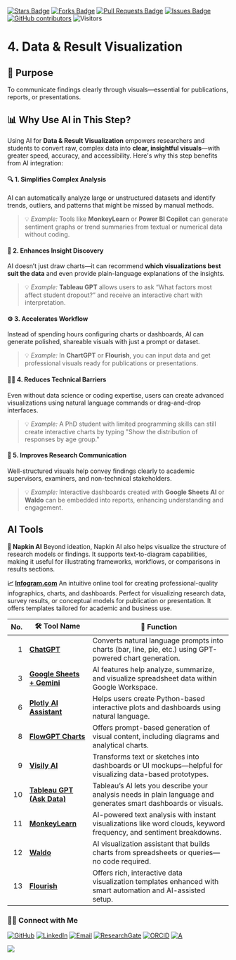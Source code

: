 <a href="https://github.com/drshahizan/short-course/stargazers"><img src="https://img.shields.io/github/stars/drshahizan/short-course" alt="Stars Badge"/></a>
<a href="https://github.com/drshahizan/short-course/network/members"><img src="https://img.shields.io/github/forks/drshahizan/short-course" alt="Forks Badge"/></a>
<a href="https://github.com/drshahizan/short-course/pulls"><img src="https://img.shields.io/github/issues-pr/drshahizan/short-course" alt="Pull Requests Badge"/></a>
<a href="https://github.com/drshahizan/short-course"><img src="https://img.shields.io/github/issues/drshahizan/short-course" alt="Issues Badge"/></a>
<a href="https://github.com/drshahizan/short-course/graphs/contributors"><img alt="GitHub contributors" src="https://img.shields.io/github/contributors/drshahizan/short-course?color=2b9348"></a>
![Visitors](https://api.visitorbadge.io/api/visitors?path=https%3A%2F%2Fgithub.com%2Fdrshahizan%2Fshort-course&labelColor=%23d9e3f0&countColor=%23697689&style=flat)

# 4. Data & Result Visualization

## 🔸 Purpose
To communicate findings clearly through visuals—essential for publications, reports, or presentations.

## 📊 Why Use AI in This Step?
Using AI for **Data & Result Visualization** empowers researchers and students to convert raw, complex data into **clear, insightful visuals**—with greater speed, accuracy, and accessibility. Here's why this step benefits from AI integration:

#### 🔍 1. **Simplifies Complex Analysis**
AI can automatically analyze large or unstructured datasets and identify trends, outliers, and patterns that might be missed by manual methods.
> 💡 *Example:* Tools like **MonkeyLearn** or **Power BI Copilot** can generate sentiment graphs or trend summaries from textual or numerical data without coding.

#### 🧠 2. **Enhances Insight Discovery**
AI doesn’t just draw charts—it can recommend **which visualizations best suit the data** and even provide plain-language explanations of the insights.
> 💡 *Example:* **Tableau GPT** allows users to ask “What factors most affect student dropout?” and receive an interactive chart with interpretation.

#### ⚙️ 3. **Accelerates Workflow**
Instead of spending hours configuring charts or dashboards, AI can generate polished, shareable visuals with just a prompt or dataset.
> 💡 *Example:* In **ChartGPT** or **Flourish**, you can input data and get professional visuals ready for publications or presentations.

#### 🧑‍💻 4. **Reduces Technical Barriers**
Even without data science or coding expertise, users can create advanced visualizations using natural language commands or drag-and-drop interfaces.
> 💡 *Example:* A PhD student with limited programming skills can still create interactive charts by typing "Show the distribution of responses by age group."

#### 🎯 5. **Improves Research Communication**
Well-structured visuals help convey findings clearly to academic supervisors, examiners, and non-technical stakeholders.
> 💡 *Example:* Interactive dashboards created with **Google Sheets AI** or **Waldo** can be embedded into reports, enhancing understanding and engagement.


## AI Tools

**🎨 Napkin AI**
Beyond ideation, Napkin AI also helps visualize the structure of research models or findings. It supports text-to-diagram capabilities, making it useful for illustrating frameworks, workflows, or comparisons in results sections.

**📈 [Infogram.com](./ai/infogram.md)**
An intuitive online tool for creating professional-quality infographics, charts, and dashboards. Perfect for visualizing research data, survey results, or conceptual models for publication or presentation. It offers templates tailored for academic and business use.

| No. | 🛠 **Tool Name**                                                                                 | 📖 **Function**                                                                                          |
| --: | ------------------------------------------------------------------------------------------------ | -------------------------------------------------------------------------------------------------------- |
|   1 | [**ChatGPT**](https://chatgpt.com/)                                                        | Converts natural language prompts into charts (bar, line, pie, etc.) using GPT-powered chart generation. |
|   3 | [**Google Sheets + Gemini**](https://workspace.google.com/products/sheets/)                      | AI features help analyze, summarize, and visualize spreadsheet data within Google Workspace.             |
|   6 | [**Plotly AI Assistant**](https://plotly.com/)                                              | Helps users create Python-based interactive plots and dashboards using natural language.                 |
|   8 | [**FlowGPT Charts**](https://flowgpt.com/)                                                       | Offers prompt-based generation of visual content, including diagrams and analytical charts.              |
|   9 | [**Visily AI**](https://www.visily.ai/)                                          | Transforms text or sketches into dashboards or UI mockups—helpful for visualizing data-based prototypes.            |
|   10 | [**Tableau GPT (Ask Data)**](https://www.tableau.com/products/new/tableau-gpt)   | Tableau’s AI lets you describe your analysis needs in plain language and generates smart dashboards or visuals.     |
|   11 | [**MonkeyLearn**](https://monkeylearn.com/)                                      | AI-powered text analysis with instant visualizations like word clouds, keyword frequency, and sentiment breakdowns. |
|   12 | [**Waldo**](https://www.waldo.io/)                                               | AI visualization assistant that builds charts from spreadsheets or queries—no code required.                        |
|   13 | [**Flourish**](https://flourish.studio/)                                         | Offers rich, interactive data visualization templates enhanced with smart automation and AI-assisted setup.         |



### 🙌🏻 Connect with Me
<p align="left">
    <a href="https://github.com/drshahizan" target="_blank"><img alt="GitHub" src="https://img.shields.io/badge/-@drshahizan-181717?style=flat-square&logo=GitHub&logoColor=white"></a>
    <a href="https://www.linkedin.com/in/drshahizan" target="_blank"><img alt="LinkedIn" src="https://img.shields.io/badge/-drshahizan-blue?style=flat-square&logo=Linkedin&logoColor=white&link=https://www.linkedin.com/in/drshahizan/"></a>
    <a href="mailto:shahizan@utm.my" target="_blank"><img alt="Email" src="https://img.shields.io/badge/-shahizan@utm.my-c14438?style=flat-square&logo=Gmail&logoColor=white&link=mailto:shahizan@utm.my.com"></a>
    <a href="https://www.researchgate.net/profile/Mohd-Othman-28" target="_blank"><img alt="ResearchGate" src="https://img.shields.io/badge/-ResearchGate-00CCBB?style=flat-square&logo=ResearchGate&logoColor=white"></a>
    <a href="https://orcid.org/0000-0003-4261-1873" target="_blank"><img alt="ORCID" src="https://img.shields.io/badge/-ORCID-A6CE39?style=flat-square&logo=ORCID&logoColor=white"></a> 
 <a href="https://visitorbadge.io/status?path=https%3A%2F%2Fgithub.com%2Fdrshahizan" target="_blank"><img alt="A" src="https://api.visitorbadge.io/api/visitors?path=https%3A%2F%2Fgithub.com%2Fdrshahizan&labelColor=%23697689&countColor=%23555555&style=plastic"></a>
 
![](https://hit.yhype.me/github/profile?user_id=81284918)
</p>

